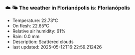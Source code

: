 ### ☁️ 🌤️  The weather in Florianópolis is: Florianópolis

- Temperature: 22.73°C
- On flesh: 22.65°C
- Relative air humidity: 61%
- Rain: 0.0 mm
- Description: Scattered clouds
- last updated: 2025-05-12T16:22:59.212426
